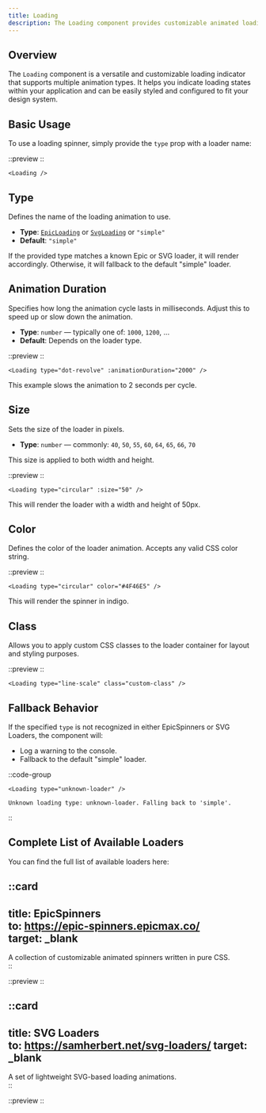 ```yaml
---
title: Loading
description: The Loading component provides customizable animated loading indicators including SVG, EpicSpinners, and a simple fallback.
---
```


## Overview

The `Loading` component is a versatile and customizable loading indicator that supports multiple animation types. It helps you indicate loading states within your application and can be easily styled and configured to fit your design system.


## Basic Usage

To use a loading spinner, simply provide the `type` prop with a loader name:

::preview
<DemoLoadingBasic/>
::

```vue
<Loading />
```

## Type

Defines the name of the loading animation to use.

- **Type**: [`EpicLoading`](#epic) or [`SvgLoading`](#svg) or `"simple"`
- **Default**: `"simple"`

If the provided type matches a known Epic or SVG loader, it will render accordingly. Otherwise, it will fallback to the default "simple" loader.


## Animation Duration

Specifies how long the animation cycle lasts in milliseconds. Adjust this to speed up or slow down the animation.

- **Type**: `number` — typically one of: `1000`, `1200`, ...
- **Default**: Depends on the loader type.

::preview
<DemoLoadingAnimationDuration/>
::

```vue
<Loading type="dot-revolve" :animationDuration="2000" />
```

This example slows the animation to 2 seconds per cycle.

## Size

Sets the size of the loader in pixels.

- **Type**: `number` — commonly: `40`, `50`, `55`, `60`, `64`, `65`, `66`, `70`

This size is applied to both width and height.

::preview
<DemoLoadingSize/>
::

```vue
<Loading type="circular" :size="50" />
```

This will render the loader with a width and height of 50px.

## Color

Defines the color of the loader animation. Accepts any valid CSS color string.

::preview
<DemoLoadingColor/>
::

```vue
<Loading type="circular" color="#4F46E5" />
```

This will render the spinner in indigo.


## Class

Allows you to apply custom CSS classes to the loader container for layout and styling purposes.

::preview
<DemoLoadingClass/>
::

```vue
<Loading type="line-scale" class="custom-class" />
```

## Fallback Behavior

If the specified `type` is not recognized in either EpicSpinners or SVG Loaders, the component will:

- Log a warning to the console.
- Fallback to the default "simple" loader.

::code-group
```vue [Code]
<Loading type="unknown-loader" />
```
```text [Console]
Unknown loading type: unknown-loader. Falling back to 'simple'.
```
::

## Complete List of Available Loaders

You can find the full list of available loaders here:

::card
---  
title: EpicSpinners  
to: https://epic-spinners.epicmax.co/  
target: _blank
---  
A collection of customizable animated spinners written in pure CSS.  
::

::preview
<DemoLoadingEpicLoading/>
::


::card
---  
title: SVG Loaders  
to: https://samherbert.net/svg-loaders/
target: _blank
---  
A set of lightweight SVG-based loading animations.  
::

::preview
<DemoLoadingSvgLoading/>
::